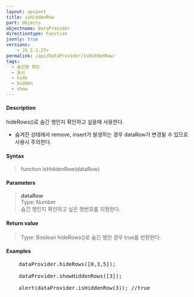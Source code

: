 ```yaml
---
layout: apipost
title: isHiddenRow
part: Objects
objectname: DataProvider
directiontype: Function
jsonly: true
versions:
    - JS 1.1.27+
permalink: /api/DataProvider/isHiddenRow/
tags:
  - 숨긴행 확인
  - 표시
  - hide
  - hidden
  - show
---
```



#### Description

 hideRows()로 숨긴 행인지 확인하고 싶을때 사용한다.      
 * 숨겨진 상태에서 remove, insert가 발생하는 경우 dataRow가 변경될 수 있므로 사용시 주의한다.  
 
#### Syntax

> function isHiddenRow(dataRow)  

#### Parameters

> **dataRow**  
> Type: Number  
> 숨긴 행인지 확인하고 싶은 행번호를 지정한다.     
 

#### Return value

> Type: Boolean
> hideRows()로 숨긴 행인 경우 true를 반환한다.    

#### Examples 

<pre class="prettyprint">
    dataProvider.hideRows([0,3,5]);

    dataProvider.showHiddenRows([3]);

    alert(dataProvider.isHiddenRow(3)); //true
</pre>

